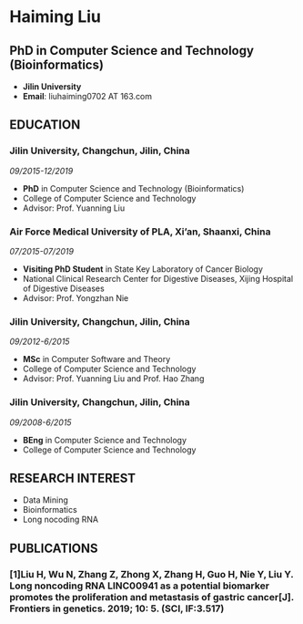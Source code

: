 # Haiming Liu

## PhD in Computer Science and Technology (Bioinformatics)

- **Jilin University** 
- **Email**: liuhaiming0702 AT 163.com

## EDUCATION

### Jilin University, Changchun, Jilin, China

*09/2015-12/2019*

- **PhD** in Computer Science and Technology (Bioinformatics)
- College of Computer Science and Technology
- Advisor: Prof. Yuanning Liu

### Air Force Medical University of PLA, Xi’an, Shaanxi, China

*07/2015-07/2019*

- **Visiting PhD Student** in State Key Laboratory of Cancer Biology
- National Clinical Research Center for Digestive Diseases, Xijing Hospital of Digestive Diseases
- Advisor: Prof. Yongzhan Nie

### Jilin University, Changchun, Jilin, China

*09/2012-6/2015*

- **MSc** in Computer Software and Theory
- College of Computer Science and Technology
- Advisor: Prof. Yuanning Liu and Prof. Hao Zhang

### Jilin University, Changchun, Jilin, China

*09/2008-6/2015*

- **BEng** in Computer Science and Technology
- College of Computer Science and Technology

## RESEARCH INTEREST

- Data Mining
- Bioinformatics
- Long nocoding RNA 

## PUBLICATIONS

### [1]Liu H, Wu N, Zhang Z, Zhong X, Zhang H, Guo H, Nie Y, Liu Y. Long noncoding RNA LINC00941 as a potential biomarker promotes the proliferation and metastasis of gastric cancer[J]. Frontiers in genetics. 2019; 10: 5. (SCI, IF:3.517)